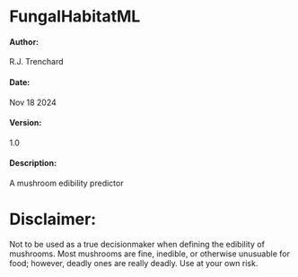 # FungalHabitatML

#### Author: 
R.J. Trenchard

#### Date:
Nov 18 2024

#### Version:
1.0

#### Description:
A mushroom edibility predictor

# Disclaimer:
Not to be used as a true decisionmaker when defining the edibility of mushrooms.
Most mushrooms are fine, inedible, or otherwise unusuable for food; however, deadly ones are really deadly.
Use at your own risk.

